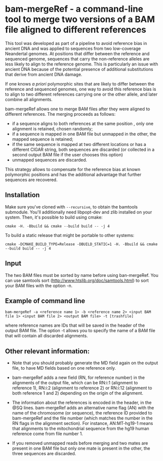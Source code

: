 # bam-mergeRef - a command-line tool to merge two versions of a BAM file aligned to different references

This tool was developed as part of a pipeline to avoid reference bias in ancient DNA and was applied to sequences from two low-coverage Neandertal genomes. At positions that differ between the reference and sequenced genome, sequences that carry the non-reference alleles are less likely to align to the reference genome. This is particularly an issue with ancient DNA because of the potential presence of additional substitutions that derive from ancient DNA damage.

If one knows *a priori* polymorphic sites that are likely to differ between the reference and sequenced genomes, one way to avoid this reference bias is to align to two different references carrying one or the other allele, and later combine all alignments.

bam-mergeRef allows one to merge BAM files after they were aligned to different references. The merging proceeds as follows:
- if a sequence aligns to both references at the same position , only one alignment is retained, chosen randomly;
- if a sequence is mapped in one BAM file but unmapped in the other, the mapped sequence is retained;
- if the same sequence is mapped at two different locations or has a different CIGAR string, both sequences are discarded (or collected in a second output BAM file if the user chooses this option)
- unmapped sequences are discarded.

This strategy allows to compensate for the reference bias at known polymorphic positions and has the additional advantage that further sequences are recovered.

## Installation

Make sure you've cloned with `--recursive`, to obtain the bamtools submodule.
You'll additionally need libpopt-dev and zlib installed on your system.
Then, it's possible to build using cmake:

```
cmake -H. -Bbuild && cmake --build build -- -j 4
```

To build a static release that might be portable to other systems:

```
cmake -DCMAKE_BUILD_TYPE=Release -DBUILD_STATIC=1 -H. -Bbuild && cmake --build build -- -j 4
```

## Input

The two BAM files must be sorted by name before using ban-mergeRef. You can use samtools sort (http://www.htslib.org/doc/samtools.html) to sort your BAM files with the option -n.

## Example of command line
```
bam-mergeRef -a <reference name 1> -b <reference name 2> <input BAM file 1> <input BAM file 2> <output BAM file> -t [trashfile]
```
where reference names are IDs that will be saved in the header of the output BAM file. The option -t allows you to specify the name of a BAM file that will contain all discarded alignments. 

## Other relevant information:
- Note that you should probably generate the MD field again on the output file, to have MD fields based on one reference only. 

 - bam-mergeRef adds a new field (RN, for reference number) in the alignments of the output file, which can be RN:i:1 (alignment to reference 1), RN:i:2 (alignment to reference 2) or RN:i:12 (alignment to both reference 1 and 2) depending on the origin of the alignment.

 - The information about the references is encoded in the header, in the @SQ lines. bam-mergeRef adds an alternative name flag (AN) with the name of the chromosome (or sequence), the reference ID provided to bam-mergeRef and the file number (which matches the number in the RN flags in the alignment section). For instance, AN:MT-hg19-1 means that alignments to the mitochondrial sequence from the hg19 human reference come from file number 1.

- If you removed unmapped reads before merging and two mates are present in one BAM file but only one mate is present in the other, the three sequences are discarded.

